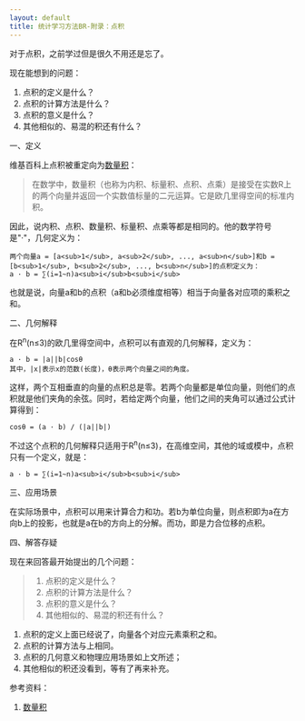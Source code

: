 ```yaml
---
layout: default
title: 统计学习方法BR-附录：点积
---
```

对于点积，之前学过但是很久不用还是忘了。

现在能想到的问题：
<ol>
<li>点积的定义是什么？</li>
<li>点积的计算方法是什么？</li>
<li>点积的意义是什么？</li>
<li>其他相似的、易混的积还有什么？</li>
</ol>

一、定义

维基百科上点积被重定向为<a href="http://zh.wikipedia.org/wiki/%E5%86%85%E7%A7%AF">数量积</a>：
<blockquote>
在数学中，数量积（也称为内积、标量积、点积、点乘）是接受在实数R上的两个向量并返回一个实数值标量的二元运算。它是欧几里得空间的标准内积。
</blockquote>

因此，说内积、点积、数量积、标量积、点乘等都是相同的。他的数学符号是"·"，几何定义为：

	两个向量a = [a<sub>1</sub>, a<sub>2</sub>, ..., a<sub>n</sub>]和b = [b<sub>1</sub>, b<sub>2</sub>, ..., b<sub>n</sub>]的点积定义为：
	a · b = ∑(i=1~n)a<sub>i</sub>b<sub>i</sub>

也就是说，向量a和b的点积（a和b必须维度相等）相当于向量各对应项的乘积之和。

二、几何解释

在R<sup>n</sup>(n≤3)的欧几里得空间中，点积可以有直观的几何解释，定义为：

	a · b = |a||b|cosθ
	其中，|x|表示x的范数(长度)，θ表示两个向量之间的角度。

这样，两个互相垂直的向量的点积总是零。若两个向量都是单位向量，则他们的点积就是他们夹角的余弦。同时，若给定两个向量，他们之间的夹角可以通过公式计算得到：

	cosθ = (a · b) / (|a||b|)

不过这个点积的几何解释只适用于R<sup>n</sup>(n≤3)，在高维空间，其他的域或模中，点积只有一个定义，就是：

	a · b = ∑(i=1~n)a<sub>i</sub>b<sub>i</sub>

三、应用场景

在实际场景中，点积可以用来计算合力和功。若b为单位向量，则点积即为a在方向b上的投影，也就是a在b的方向上的分解。而功，即是力合位移的点积。

四、解答存疑

现在来回答最开始提出的几个问题：
<blockquote>
<ol>
<li>点积的定义是什么？</li>
<li>点积的计算方法是什么？</li>
<li>点积的意义是什么？</li>
<li>其他相似的、易混的积还有什么？</li>
</ol>
</blockquote>

<ol>
<li>点积的定义上面已经说了，向量各个对应元素乘积之和。</li>
<li>点积的计算方法与上相同。</li>
<li>点积的几何意义和物理应用场景如上文所述；</li>
<li>其他相似的积还没看到，等有了再来补充。</li>
</ol>

参考资料：
<ol>
<li><a href="http://zh.wikipedia.org/wiki/%E5%86%85%E7%A7%AF">数量积</a></li>
</ol>
